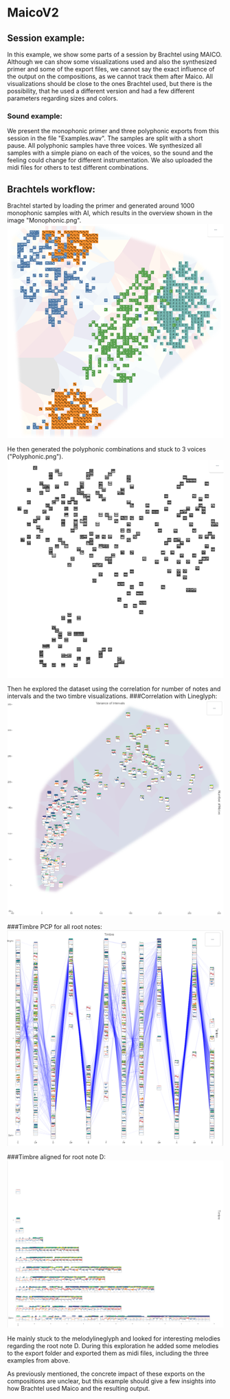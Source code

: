 # MaicoV2
 
## Session example:

In this example, we show some parts of a session by Brachtel using MAICO. 
Although we can show some visualizations used and also the synthesized primer and some of the export files, we cannot say the exact influence of the output on the compositions, as we cannot track them after Maico.
All visualizations should be close to the ones Brachtel used, but there is the possibility, that he used a different version and had a few different parameters regarding sizes and colors.

### Sound example: 

We present the monophonic primer and three polyphonic exports from this session in the file "Examples.wav".
The samples are split with a short pause.
All polyphonic samples have three voices. 
We synthesized all samples with a simple piano on each of the voices, so the sound and the feeling could change for different instrumentation. 
We also uploaded the midi files for others to test different combinations.

## Brachtels workflow:

Brachtel started by loading the primer and generated around 1000 monophonic samples with AI, which results in the overview shown in the image "Monophonic.png". 
![Overview of Monophonic Samples](https://github.com/visvar/MAICoV2/blob/main/Example_Session/Monophonic.PNG)

He then generated the polyphonic combinations and stuck to 3 voices ("Polyphonic.png"). 
![Overview of Polyphonic Samples](https://github.com/visvar/MAICoV2/blob/main/Example_Session/Polyphonic.PNG)

Then he explored the dataset using the correlation for number of notes and intervals and the two timbre visualizations.
###Correlation with Lineglyph:
![CorrelationLineglyph](https://github.com/visvar/MAICoV2/blob/main/Example_Session/CorrelationLineglyph.PNG)

###Timbre PCP for all root notes:
![TimbrePCP](https://github.com/visvar/MAICoV2/blob/main/Example_Session/TimbrePCP.PNG)

###Timbre aligned for root note D:
![TimbreRootD](https://github.com/visvar/MAICoV2/blob/main/Example_Session/TimbreRootD.PNG)

He mainly stuck to the melodylineglyph and looked for interesting melodies regarding the root note D. 
During this exploration he added some melodies to the export folder and exported them as midi files, including the three examples from above.

As previously mentioned, the concrete impact of these exports on the compositions are unclear, but this example should give a few insights into how Brachtel used Maico and the resulting output.
